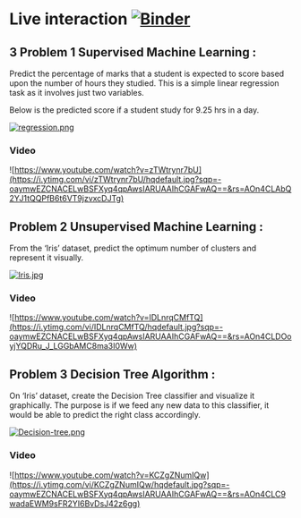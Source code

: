# Live interaction [![Binder](https://notebooks.gesis.org/binder/badge_logo.svg)](https://notebooks.gesis.org/binder/v2/gh/Grv-Singh/spark-foundation/master)

## 3 Problem 1 Supervised Machine Learning :

Predict the percentage of marks that a student is expected to score based upon the
number of hours they studied. This is a simple linear
regression task as it involves just two variables.

Below is the predicted score if a student study for 9.25 hrs in a
day.

[![regression.png](https://i.postimg.cc/Wzv6WF2j/regression.png)](https://postimg.cc/ZBwd0qBD)

### Video
![https://www.youtube.com/watch?v=zTWtrynr7bU](https://i.ytimg.com/vi/zTWtrynr7bU/hqdefault.jpg?sqp=-oaymwEZCNACELwBSFXyq4qpAwsIARUAAIhCGAFwAQ==&rs=AOn4CLAbQ2YJ1tQQPfB6t6VT9jzvxcDJTg)

## Problem 2 Unsupervised Machine Learning :

From the ‘Iris’ dataset, predict the optimum number of
clusters and represent it visually.

[![Iris.jpg](https://i.postimg.cc/kX8PRLHb/Iris.jpg)](https://postimg.cc/zVJc928z)

### Video
![https://www.youtube.com/watch?v=IDLnrqCMfTQ](https://i.ytimg.com/vi/IDLnrqCMfTQ/hqdefault.jpg?sqp=-oaymwEZCNACELwBSFXyq4qpAwsIARUAAIhCGAFwAQ==&rs=AOn4CLDOoyjYQDRu_J_LGGbAMC8ma3I0Ww)

## Problem 3 Decision Tree Algorithm :

On ‘Iris’ dataset, create the Decision Tree classifier and
visualize it graphically. The purpose is if we feed any new data to this
classifier, it would be able to predict the right class accordingly.

[![Decision-tree.png](https://i.postimg.cc/qMrjQYRn/Decision-tree.png)](https://postimg.cc/CdvGxcbL)

### Video
![https://www.youtube.com/watch?v=KCZgZNumIQw](https://i.ytimg.com/vi/KCZgZNumIQw/hqdefault.jpg?sqp=-oaymwEZCNACELwBSFXyq4qpAwsIARUAAIhCGAFwAQ==&rs=AOn4CLC9wadaEWM9sFR2YI6BvDsJ42z6gg)
